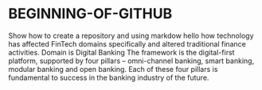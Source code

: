 # BEGINNING-OF-GITHUB
Show how to create a repository and using markdow
hello
how technology has affected FinTech domains specifically and altered traditional finance activities.
Domain is Digital Banking
The framework is the digital-first platform, supported by four pillars – omni-channel banking, smart banking, modular banking and open banking. Each of these four pillars is fundamental to success in the banking industry of the future.
